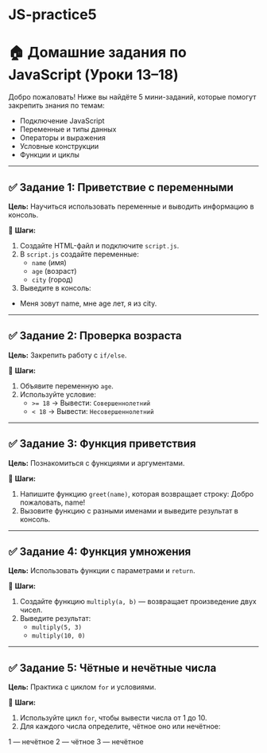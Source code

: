 # JS-practice5
# 🏠 Домашние задания по JavaScript (Уроки 13–18)

Добро пожаловать! Ниже вы найдёте 5 мини-заданий, которые помогут закрепить знания по темам:
- Подключение JavaScript
- Переменные и типы данных
- Операторы и выражения
- Условные конструкции
- Функции и циклы

---

## ✅ Задание 1: Приветствие с переменными

**Цель:** Научиться использовать переменные и выводить информацию в консоль.

📁 **Шаги:**
1. Создайте HTML-файл и подключите `script.js`.
2. В `script.js` создайте переменные:
   - `name` (имя)
   - `age` (возраст)
   - `city` (город)
3. Выведите в консоль:
- Меня зовут name, мне age лет, я из city.

---

## ✅ Задание 2: Проверка возраста

**Цель:** Закрепить работу с `if/else`.

📁 **Шаги:**
1. Объявите переменную `age`.
2. Используйте условие:
   - `>= 18` → Вывести: `Совершеннолетний`
   - `< 18` → Вывести: `Несовершеннолетний`

---

## ✅ Задание 3: Функция приветствия

**Цель:** Познакомиться с функциями и аргументами.

📁 **Шаги:**
1. Напишите функцию `greet(name)`, которая возвращает строку:
   Добро пожаловать, name!
2. Вызовите функцию с разными именами и выведите результат в консоль.

---

## ✅ Задание 4: Функция умножения

**Цель:** Использовать функции с параметрами и `return`.

📁 **Шаги:**
1. Создайте функцию `multiply(a, b)` — возвращает произведение двух чисел.
2. Выведите результат:
   - `multiply(5, 3)`
   - `multiply(10, 0)`

---

## ✅ Задание 5: Чётные и нечётные числа

**Цель:** Практика с циклом `for` и условиями.

📁 **Шаги:**
1. Используйте цикл `for`, чтобы вывести числа от 1 до 10.
2. Для каждого числа определите, чётное оно или нечётное:

1 — нечётное
2 — чётное
3 — нечётное
